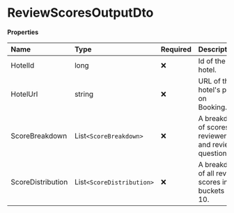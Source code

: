 # ReviewScoresOutputDto

**Properties**

| Name              | Type                      | Required | Description                                                  |
| :---------------- | :------------------------ | :------- | :----------------------------------------------------------- |
| HotelId           | long                      | ❌       | Id of the hotel.                                             |
| HotelUrl          | string                    | ❌       | URL of the hotel's page on Booking.com.                      |
| ScoreBreakdown    | List`<ScoreBreakdown>`    | ❌       | A breakdown of scores per reviewer type and review question. |
| ScoreDistribution | List`<ScoreDistribution>` | ❌       | A breakdown of all review scores into buckets 1 - 10.        |

<!-- This file was generated by liblab | https://liblab.com/ -->
